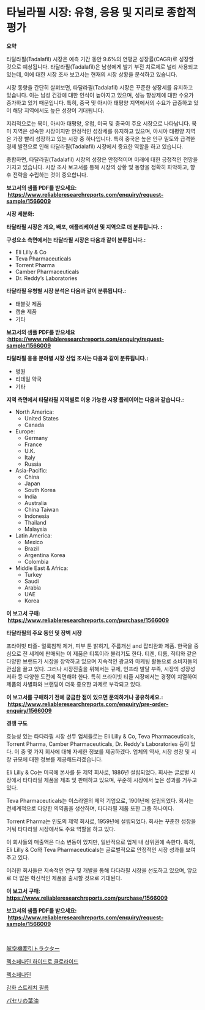 <p><h1>타닐라필 시장: 유형, 응용 및 지리로 종합적 평가</h1></p><p><strong>요약</strong></p>
<p><p>타달라필(Tadalafil) 시장은 예측 기간 동안 9.6%의 연평균 성장률(CAGR)로 성장할 것으로 예상됩니다. 타달라필(Tadalafil)은 남성에게 발기 부전 치료제로 널리 사용되고 있는데, 이에 대한 시장 조사 보고서는 현재의 시장 상황을 분석하고 있습니다.</p><p>시장 동향을 간단히 살펴보면, 타달라필(Tadalafil) 시장은 꾸준한 성장세를 유지하고 있습니다. 이는 남성 건강에 대한 인식이 높아지고 있으며, 성능 향상제에 대한 수요가 증가하고 있기 때문입니다. 특히, 중국 및 아시아 태평양 지역에서의 수요가 급증하고 있어 해당 지역에서도 높은 성장이 기대됩니다.</p><p>지리적으로는 북미, 아시아 태평양, 유럽, 미국 및 중국이 주요 시장으로 나타납니다. 북미 지역은 성숙한 시장이지만 안정적인 성장세를 유지하고 있으며, 아시아 태평양 지역은 가장 빨리 성장하고 있는 시장 중 하나입니다. 특히 중국은 높은 인구 밀도와 급격한 경제 발전으로 인해 타달라필(Tadalafil) 시장에서 중요한 역할을 하고 있습니다.</p><p>종합하면, 타달라필(Tadalafil) 시장의 성장은 안정적이며 미래에 대한 긍정적인 전망을 가지고 있습니다. 시장 조사 보고서를 통해 시장의 상황 및 동향을 정확히 파악하고, 향후 전략을 수립하는 것이 중요합니다.</p></p>
<p><strong>보고서의 샘플 PDF를 받으세요: &nbsp;<a href="https://www.reliableresearchreports.com/enquiry/request-sample/1566009">https://www.reliableresearchreports.com/enquiry/request-sample/1566009</a></strong></p>
<p><strong>시장 세분화:</strong></p>
<p><strong> 타달라필 시장은 개요, 배포, 애플리케이션 및 지역으로 더 분류됩니다. :</strong></p>
<p><strong>구성요소 측면에서는 타달라필 시장은 다음과 같이 분류됩니다.:</strong></p>
<p><ul><li>Eli Lilly & Co</li><li>Teva Pharmaceuticals</li><li>Torrent Pharma</li><li>Camber Pharmaceuticals</li><li>Dr. Reddy’s Laboratories</li></ul></p>
<p><strong> 타달라필 유형별 시장 분석은 다음과 같이 분류됩니다.:</strong></p>
<p><ul><li>태블릿 제품</li><li>캡슐 제품</li><li>기타</li></ul></p>
<p><strong>보고서의 샘플 PDF를 받으세요 :<a href="https://www.reliableresearchreports.com/enquiry/request-sample/1566009">https://www.reliableresearchreports.com/enquiry/request-sample/1566009</a></strong></p>
<p><strong> 타달라필 응용 분야별 시장 산업 조사는 다음과 같이 분류됩니다.:</strong></p>
<p><ul><li>병원</li><li>리테일 약국</li><li>기타</li></ul></p>
<p><strong>지역 측면에서 타달라필 지역별로 이용 가능한 시장 플레이어는 다음과 같습니다.:</strong></p>
<p><ul>
    <li>
        North America:
        <ul>
            <li>United States</li>
            <li>Canada</li>
        </ul>
    </li>
    <li>
        Europe:
        <ul>
            <li>Germany</li>
            <li>France</li>
            <li>U.K.</li>
            <li>Italy</li>
            <li>Russia</li>
        </ul>
    </li>
    <li>
        Asia-Pacific:
        <ul>
            <li>China</li>
            <li>Japan</li>
            <li>South Korea</li>
            <li>India</li>
            <li>Australia</li>
            <li>China Taiwan</li>
            <li>Indonesia</li>
            <li>Thailand</li>
            <li>Malaysia</li>
        </ul>
    </li>
    <li>
        Latin America:
        <ul>
            <li>Mexico</li>
            <li>Brazil</li>
            <li>Argentina Korea</li>
            <li>Colombia</li>
        </ul>
    </li>
    <li>
        Middle East & Africa:
        <ul>
            <li>Turkey</li>
            <li>Saudi</li>
            <li>Arabia</li>
            <li>UAE</li>
            <li>Korea</li>
        </ul>
    </li>
    </ul></p>
<p><strong>이 보고서 구매: &nbsp;<a href="https://www.reliableresearchreports.com/purchase/1566009">https://www.reliableresearchreports.com/purchase/1566009</a></strong></p>
<p><strong>타달라필의 주요 동인 및 장벽 시장</strong></p>
<p><p>프라이빗 티즐- 얼룩침착 제거, 피부 톤 밝히기, 주름개선 and 잡티완화 제품. 한국을 중심으로 전 세계에 판매되는 이 제품은 티톡이라 불리기도 한다. 티겐, 티룸, 직티와 같은 다양한 브랜드가 시장을 장악하고 있으며 지속적인 광고와 마케팅 활동으로 소비자들의 관심을 끌고 있다. 그러나 시장진출을 위해서는 규제, 인프라 발달 부족, 시장의 성장성 저하 등 다양한 도전에 직면해야 한다. 특히 프라이빗 티즐 시장에서는 경쟁이 치열하여 제품의 차별화와 브랜딩이 더욱 중요한 과제로 부각되고 있다.</p></p>
<p><strong>이 보고서를 구매하기 전에 궁금한 점이 있으면 문의하거나 공유하세요.: &nbsp;<a href="https://www.reliableresearchreports.com/enquiry/pre-order-enquiry/1566009">https://www.reliableresearchreports.com/enquiry/pre-order-enquiry/1566009</a></strong></p>
<p><strong>경쟁 구도</strong></p>
<p><p>효능성 있는 타다라필 시장 선두 업체들로는 Eli Lilly & Co, Teva Pharmaceuticals, Torrent Pharma, Camber Pharmaceuticals, Dr. Reddy's Laboratories 등이 있다. 이 중 몇 가지 회사에 대해 자세한 정보를 제공하겠다. 업체의 역사, 시장 성장 및 시장 규모에 대한 정보를 제공해드리겠습니다.</p><p>Eli Lilly & Co는 미국에 본사를 둔 제약 회사로, 1886년 설립되었다. 회사는 글로벌 시장에서 타다라필 제품을 제조 및 판매하고 있으며, 꾸준히 시장에서 높은 성과를 거두고 있다.</p><p>Teva Pharmaceuticals는 이스라엘의 제약 기업으로, 1901년에 설립되었다. 회사는 전세계적으로 다양한 의약품을 생산하며, 타다라필 제품 또한 그중 하나이다.</p><p>Torrent Pharma는 인도의 제약 회사로, 1959년에 설립되었다. 회사는 꾸준한 성장을 거둬 타다라필 시장에서도 주요 역할을 하고 있다.</p><p>이 회사들의 매출액은 다소 변동이 있지만, 일반적으로 업계 내 상위권에 속한다. 특히, Eli Lilly & Co와 Teva Pharmaceuticals는 글로벌적으로 안정적인 시장 성과를 보여주고 있다.</p><p>이러한 회사들은 지속적인 연구 및 개발을 통해 타다라필 시장을 선도하고 있으며, 앞으로 더 많은 혁신적인 제품을 출시할 것으로 기대된다.</p></p>
<p><strong>이 보고서 구매: &nbsp; <a href="https://www.reliableresearchreports.com/purchase/1566009">https://www.reliableresearchreports.com/purchase/1566009</a></strong></p>
<p><strong>보고서의 샘플 PDF를 받으세요: &nbsp;<a href="https://www.reliableresearchreports.com/enquiry/request-sample/1566009">https://www.reliableresearchreports.com/enquiry/request-sample/1566009</a></strong><strong></strong></p>
<p>&nbsp;</p>
<p><p><a href="https://github.com/dadanedu33/Market-Research-Report-List-1/blob/main/68223266342.md">航空機牽引トラクター</a></p><p><a href="https://github.com/hxzi07639916/Market-Research-Report-List-1/blob/main/86909865691.md">펙소페나딘 하이드로 클로라이드</a></p><p><a href="https://github.com/Hubertstyenger6685/Market-Research-Report-List-1/blob/main/56991455692.md">펙소페나딘</a></p><p><a href="https://medium.com/@howaoole34545/%EA%B0%95%ED%99%94%EB%90%9C-%EC%8B%A0%EC%B6%95-%ED%95%84%EB%A6%84-%EC%8B%9C%EC%9E%A5-%EA%B2%BD%EC%9F%81-%EB%B6%84%EC%84%9D-%EC%8B%9C%EC%9E%A5-%EB%8F%99%ED%96%A5-%EB%B0%8F-2031%EB%85%84%EA%B9%8C%EC%A7%80%EC%9D%98-%EC%98%88%EC%B8%A1-5eaa50fc727b">강화 스트레치 필름</a></p><p><a href="https://medium.com/@raap8632/%E3%83%91%E3%82%BB%E3%83%AA%E8%91%89%E6%B2%B9%E5%B8%82%E5%A0%B4%E3%81%AE%E3%83%A1%E3%83%88%E3%83%AA%E3%82%AF%E3%82%B9%E3%82%92%E8%A7%A3%E8%AA%AD%E3%81%99%E3%82%8B-%E5%B8%82%E5%A0%B4%E3%82%B7%E3%82%A7%E3%82%A2-%E3%83%88%E3%83%AC%E3%83%B3%E3%83%89-%E3%81%8A%E3%82%88%E3%81%B3%E6%88%90%E9%95%B7%E3%83%91%E3%82%BF%E3%83%BC%E3%83%B3-8b5b3036e201">パセリの葉油</a></p></p>